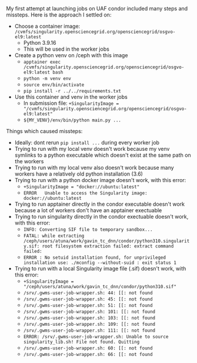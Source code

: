 My first attempt at launching jobs on UAF condor included many steps and missteps. Here is the approach I settled on:

- Choose a container image: `/cvmfs/singularity.opensciencegrid.org/opensciencegrid/osgvo-el9:latest`
  - Python 3.9.16
  - This will be used in the worker jobs
- Create a python venv on /ceph with this image
  - `apptainer exec /cvmfs/singularity.opensciencegrid.org/opensciencegrid/osgvo-el9:latest bash`
  - `python -m venv env`
  - `source env/bin/activate`
  - `pip install -r ../../requirements.txt`
- Use this container and venv in the worker jobs
  - In submission file: `+SingularityImage = "/cvmfs/singularity.opensciencegrid.org/opensciencegrid/osgvo-el9:latest"`
  - `${MY_VENV}/env/bin/python main.py ...`


Things which caused missteps:

- Ideally: dont rerun `pip install ...` during every worker job
- Trying to run with my local venv doesn't work because my venv symlinks to a python executable which doesn't exist at the same path on the workers
- Trying to run with my local venv also doesn't work because many workers have a relatively old python installation (3.6)
- Trying to run with a python docker image doesn't work, with this error:
  - `+SingularityImage = "docker://ubuntu:latest"`
  - `ERROR   Unable to access the Singularity image: docker://ubuntu:latest`
- Trying to run apptainer directly in the condor executable doesn't work because a lot of workers don't have an apptainer exectuable
- Trying to run singularity directly in the condor exectuable doesn't work, with this error:
  - `INFO: Converting SIF file to temporary sandbox... `
  - `FATAL: while extracting /ceph/users/atuna/work/gavin_tc_dnn/condor/python310.singularity.sif: root filesystem extraction failed: extract command failed:`
  - `ERROR : No setuid installation found, for unprivileged installation use: ./mconfig --without-suid : exit status 1`
- Trying to run with a local Singularity image file (.sif) doesn't work, with this error:
  - `+SingularityImage = "/ceph/users/atuna/work/gavin_tc_dnn/condor/python310.sif"`
  - `/srv/.gwms-user-job-wrapper.sh: 44: [[: not found`
  - `/srv/.gwms-user-job-wrapper.sh: 45: [[: not found`
  - `/srv/.gwms-user-job-wrapper.sh: 51: [[: not found`
  - `/srv/.gwms-user-job-wrapper.sh: 101: [[: not found`
  - `/srv/.gwms-user-job-wrapper.sh: 103: [[: not found`
  - `/srv/.gwms-user-job-wrapper.sh: 109: [[: not found`
  - `/srv/.gwms-user-job-wrapper.sh: 111: [[: not found`
  - `ERROR: /srv/.gwms-user-job-wrapper.sh: Unable to source singularity_lib.sh! File not found. Quitting`
  - `/srv/.gwms-user-job-wrapper.sh: 60: [[: not found`
  - `/srv/.gwms-user-job-wrapper.sh: 66: [[: not found`

